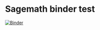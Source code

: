# Sagemath binder test

[![Binder](https://mybinder.org/badge_logo.svg)](https://mybinder.org/v2/gh/bokae/sagemath-binder-test/HEAD)
